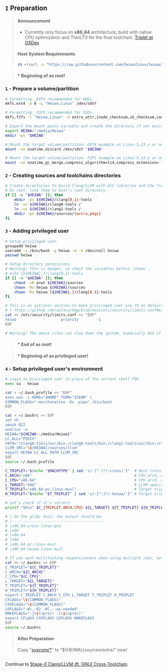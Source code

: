 ## `I` Preparation

> #### Announcement
> * Currently only focus on **x86_64** architecture, build with native CPU optimization and ThinLTO for the final toolchain. [Triplet at OSDev](https://wiki.osdev.org/Target_Triplet).

> #### Host System Requirements
> ```sh
> sh <(curl -s "https://raw.githubusercontent.com/heiwalinux/heiwa/main/version-check")
> ```

> #### * Beginning of as root!
### `1` - Prepare a volume/partition
```bash
# Formatting. EXT4 recommended for HDDs.
mkfs.ext4 -m 0 -L "Heiwa.Linux" /dev/sdxY

# Formatting. F2FS recommended for SSDs.
mkfs.f2fs -l "Heiwa.Linux" -O extra_attr,inode_checksum,sb_checksum,compression,encrypt /dev/sdxY
```
```bash
# Export the mount point variable and create the directory if not exist.
export HEIWA="/media/Heiwa"
mkdir -pv "$HEIWA"
```
```bash
# Mount the target volume/partition. EXT4 example on Linux-5.13.x or newer.
mount -vo noatime,discard /dev/sdxY "$HEIWA"

# Mount the target volume/partition. F2FS example on Linux-5.13.x or newer.
mount -vo noatime,gc_merge,compress_algorithm=lz4,compress_extension='*',compress_chksum,atgc /dev/sdxY "$HEIWA"
```

### `2` - Creating sources and toolchains directories
```bash
# Create directories to build Clang/LLVM with GCC libraries and the final toolchain without GCC libraries.
# As root, link them to host's root directory.
if [[ -n "$HEIWA" ]]; then
    mkdir -pv ${HEIWA}/clang{0,1}-tools
    ln -sv ${HEIWA}/clang0-tools /
    ln -sv ${HEIWA}/clang1-tools /
    mkdir -pv ${HEIWA}/sources/{extra,pkgs}
fi
```

### `3` - Adding privileged user
```bash
# Setup privileged user.
groupadd heiwa
useradd -s /bin/bash -g heiwa -m -k /dev/null heiwa
passwd heiwa
```
```bash
# Setup directory permissions.
# Warning! This is danger, so check the variables before `chown`.
# echo {${HEIWA},}/clang{0,1}-tools
if [[ -n "$HEIWA" ]]; then
    chmod -vR a+wt ${HEIWA}/sources
    chown -Rv heiwa ${HEIWA}/sources
    chown -Rv heiwa {${HEIWA},}/clang{0,1}-tools
fi
```
```bash
# This is an optional section to make privileged user use 19 as default user level priority through linux-PAM.
# [ https://github.com/owl4ce/hmg/blob/main/etc/security/limits.conf#L65 ]
cat >> /etc/security/limits.conf << "EOF"
heiwa            -       priority        -1
EOF

# Warning! The above rules can slow down the system, especially GUI if run.
```
> #### * End of as root!

> #### * Beginning of as privileged user!
### `4` - Setup privileged user's environment
```bash
# Login as privileged user in place of the current shell PID.
exec su - heiwa
```
```bash
cat > ~/.bash_profile << "EOF"
exec env -i HOME="$HOME" TERM="$TERM" \
COMMON_FLAGS="-march=native -Os -pipe" /bin/bash
EOF
```
```bash
cat > ~/.bashrc << EOF
set +h
umask 022
unalias -a
HEIWA="${HEIWA:-/media/Heiwa}"
LC_ALL="POSIX"
PATH="/clang0-tools/usr/bin:/clang0-tools/bin:/clang1-tools/usr/bin:/clang1-tools/bin:/usr/bin:/bin"
LLVM_SRC="\${HEIWA}/sources/llvm"
export HEIWA LC_ALL PATH LLVM_SRC
EOF
source ~/.bash_profile
```
```bash
C_TRIPLET="$(echo "$MACHTYPE" | sed 's/-[^-]*/-cross/')"  # Host cross-triplet, to be used to build GCC toolchain.
C_ARCH="x86"                                              # CPU arch, used to build Linux API headers.
C_CPU="x86-64"                                            # CPU arch, used to build static GCC in cross-toolchain.
L_TARGET="X86"                                            # LLVM specific arch build target.
T_TRIPLET="x86_64-pc-linux-musl"                          # Target triplet for final toolchain.
H_TRIPLET="$(echo "$T_TRIPLET" | sed 's/-[^-]*/-heiwa/')" # Target triplet for cross-toolchain.

# Let's check if it's correct.
printf "%b\n" $C_{TRIPLET,ARCH,CPU} ${L_TARGET} ${T_TRIPLET} ${H_TRIPLET}

# | On the glibc host, the output should be:
# |------------------------------------------
# |x86_64-cross-linux-gnu
# |x86
# |x86-64
# |X86
# |x86_64-pc-linux-musl
# |x86_64-heiwa-linux-musl
```
```bash
# If you want multitasking responsiveness when using multiple jobs, set the load average to prevent slowdowned system (maybe OOM).
cat >> ~/.bashrc << EOF
C_TRIPLET="${C_TRIPLET}"
C_ARCH="${C_ARCH}"
C_CPU="${C_CPU}"
L_TARGET="${L_TARGET}"
T_TRIPLET="${T_TRIPLET}"
H_TRIPLET="${H_TRIPLET}"
export C_TRIPLET C_ARCH C_CPU L_TARGET T_TRIPLET H_TRIPLET
CFLAGS="\${COMMON_FLAGS}"
CXXFLAGS="\${COMMON_FLAGS}"
LDFLAGS="-Wl,-O2 -Wl,--as-needed"
MAKEFLAGS="-j\$(nproc) -l\$(nproc)"
export CFLAGS CXXFLAGS LDFLAGS MAKEFLAGS
EOF
source ~/.bashrc
```

> #### After Preparation
> Copy "[syscore/*](./../../syscore/)" to "${HEIWA}/sources/extra/" now!

<h2></h2>

Continue to [Stage-0 Clang/LLVM (ft. GNU) Cross-Toolchain](./2-Stage0_Clang_LLVM.md).
